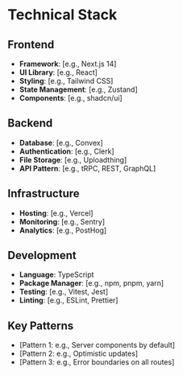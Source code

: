 # Technical Stack

## Frontend
- **Framework**: [e.g., Next.js 14]
- **UI Library**: [e.g., React]
- **Styling**: [e.g., Tailwind CSS]
- **State Management**: [e.g., Zustand]
- **Components**: [e.g., shadcn/ui]

## Backend
- **Database**: [e.g., Convex]
- **Authentication**: [e.g., Clerk]
- **File Storage**: [e.g., Uploadthing]
- **API Pattern**: [e.g., tRPC, REST, GraphQL]

## Infrastructure
- **Hosting**: [e.g., Vercel]
- **Monitoring**: [e.g., Sentry]
- **Analytics**: [e.g., PostHog]

## Development
- **Language**: TypeScript
- **Package Manager**: [e.g., npm, pnpm, yarn]
- **Testing**: [e.g., Vitest, Jest]
- **Linting**: [e.g., ESLint, Prettier]

## Key Patterns
- [Pattern 1: e.g., Server components by default]
- [Pattern 2: e.g., Optimistic updates]
- [Pattern 3: e.g., Error boundaries on all routes]